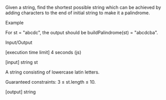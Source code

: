 Given a string, find the shortest possible string which can be achieved by adding characters to the end of initial string to make it a palindrome.

Example

For st = "abcdc", the output should be
buildPalindrome(st) = "abcdcba".

Input/Output

[execution time limit] 4 seconds (js)

[input] string st

A string consisting of lowercase latin letters.

Guaranteed constraints:
3 ≤ st.length ≤ 10.

[output] string
